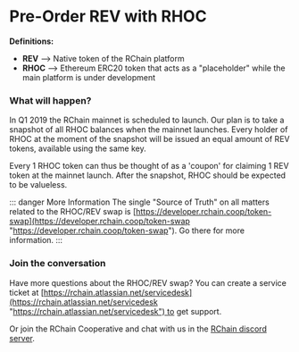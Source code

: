 # Pre-Order REV with RHOC

**Definitions:**

* **REV** —> Native token of the RChain platform
* **RHOC** –> Ethereum ERC20 token that acts as a "placeholder" while the main platform is under development

### What will happen?

In Q1 2019 the RChain mainnet is scheduled to launch. Our plan is to take a snapshot of all RHOC balances when the mainnet launches. Every holder of RHOC at the moment of the snapshot will be issued an equal amount of REV tokens, available using the same key.

Every 1 RHOC token can thus be thought of as a 'coupon' for claiming 1 REV token at the mainnet launch.
After the snapshot, RHOC should be expected to be valueless.

::: danger More Information
The single "Source of Truth" on all matters related to the RHOC/REV swap is [https://developer.rchain.coop/token-swap](https://developer.rchain.coop/token-swap "https://developer.rchain.coop/token-swap"). Go there for more information.
:::

### Join the conversation

Have more questions about the RHOC/REV swap? You can create a service ticket at [https://rchain.atlassian.net/servicedesk](https://rchain.atlassian.net/servicedesk "https://rchain.atlassian.net/servicedesk") to get support.

Or join the RChain Cooperative and chat with us in the [RChain discord server](https://discordapp.com/invite/fvY8qhx).
